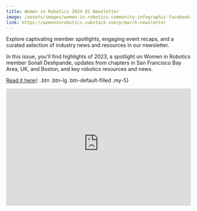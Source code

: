 ```yaml
---
title: Women in Robotics 2024 Q1 Newsletter
image: /assets/images/women-in-robotics-community-infographic-facebook-post-.png
link: https://womeninrobotics.substack.com/p/march-newsletter
---
```

Explore captivating member spotlights, engaging event recaps, and a curated selection of industry news and resources in our newsletter.

In this issue, you'll find highlights of 2023, a spotlight on Women in Robotics member Sonali Deshpande, updates from chapters in San Francisco Bay Area, UK, and Boston, and key robotics resources and news.

[Read it here](https://womeninrobotics.substack.com/p/march-newsletter){: .btn .btn-lg .btn-default-filled .my-5}

<div class="text-center">
<iframe src="https://womeninrobotics.substack.com/embed" width="100%" height="320" style="background:white;" frameborder="0" scrolling="no"></iframe>
</div>